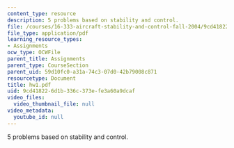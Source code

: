 ```yaml
---
content_type: resource
description: 5 problems based on stability and control.
file: /courses/16-333-aircraft-stability-and-control-fall-2004/9cd418226d1b336c373efe3a60a9dcaf_hw1.pdf
file_type: application/pdf
learning_resource_types:
- Assignments
ocw_type: OCWFile
parent_title: Assignments
parent_type: CourseSection
parent_uid: 59d10fc0-a31a-74c3-07d0-42b79008c871
resourcetype: Document
title: hw1.pdf
uid: 9cd41822-6d1b-336c-373e-fe3a60a9dcaf
video_files:
  video_thumbnail_file: null
video_metadata:
  youtube_id: null
---
```

5 problems based on stability and control.


